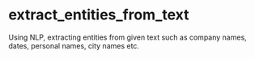 # extract_entities_from_text
Using NLP, extracting entities from given text such as company names, dates, personal names, city names etc.
